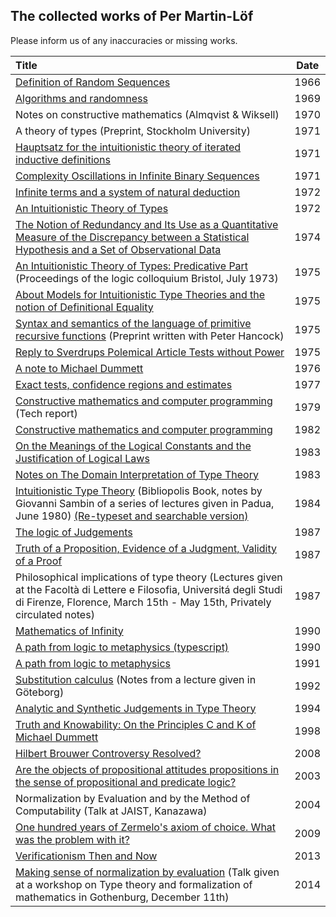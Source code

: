 ## The collected works of Per Martin-Löf

Please inform us of any inaccuracies or missing works.

| Title | Date |
|:------|:----:|
|[Definition of Random Sequences](http://archive-pml.github.io/martin-lof/pdfs/Definition-of-Random-Sequences-1966.pdf)| 1966 |
|[Algorithms and randomness](http://archive-pml.github.io/martin-lof/pdfs/Algorithms-and-randomness-1969.pdf) | 1969 |
|Notes on constructive mathematics (Almqvist & Wiksell)| 1970 |
|A theory of types (Preprint, Stockholm University)| 1971 |
|[Hauptsatz for the intuitionistic theory of iterated inductive definitions](http://archive-pml.github.io/martin-lof/pdfs/Hauptsatz-for-the-intuitionistic-theory-of-iterated-inductive-definitions-1971.pdf)| 1971 |
|[Complexity Oscillations in Infinite Binary Sequences](http://archive-pml.github.io/martin-lof/pdfs/Complexity-Oscillations-in-Infinite-Binary-Sequences-1971.pdf) | 1971 |
|[Infinite terms and a system of natural deduction](http://archive-pml.github.io/martin-lof/pdfs/Infinite-terms-and-a-system-of-natural-deduction-1972.pdf)| 1972 |
|[An Intuitionistic Theory of Types](http://archive-pml.github.io/martin-lof/pdfs/An-Intuitionistic-Theory-of-Types-1972.pdf)| 1972 |
|[The Notion of Redundancy and Its Use as a Quantitative Measure of the Discrepancy between a Statistical Hypothesis and a Set of Observational Data](http://archive-pml.github.io/martin-lof/pdfs/The-Notion-of-Redundancy-1974.pdf) | 1974 |
|[An Intuitionistic Theory of Types: Predicative Part](http://archive-pml.github.io/martin-lof/pdfs/An-Intuitionistic-Theory-of-Types-Predicative-Part-1975.pdf) (Proceedings of the logic colloquium Bristol, July 1973) | 1975 |
|[About Models for Intuitionistic Type Theories and the notion of Definitional Equality](http://archive-pml.github.io/martin-lof/pdfs/About-Models-for-Intuitionistic-Type-Theories-and-the-notion-of-Definitional-Equality-1975.pdf)| 1975 |
|[Syntax and semantics of the language of primitive recursive functions](http://archive-pml.github.io/martin-lof/pdfs/Syntax-and-semantics-of-the-language-of-primitive-recursive-functions-1975.pdf) (Preprint written with Peter Hancock)| 1975 |
|[Reply to Sverdrups Polemical Article Tests without Power](http://archive-pml.github.io/martin-lof/pdfs/Reply-to-Sverdrups-Polemical-Article-Tests-without-Power-1975.pdf)| 1975 |
|[A note to Michael Dummett](http://archive-pml.github.io/martin-lof/pdfs/Note-to-Michael-Dummett-1976.pdf)| 1976 |
|[Exact tests, confidence regions and estimates](http://archive-pml.github.io/martin-lof/pdfs/Exact-tests-confidence-regions-and-estimates-1977.pdf) | 1977 |
|[Constructive mathematics and computer programming](http://archive-pml.github.io/martin-lof/pdfs/Constructive-mathematics-and-computer-programming-1979.pdf) (Tech report)| 1979 |
|[Constructive mathematics and computer programming](http://archive-pml.github.io/martin-lof/pdfs/Constructive-mathematics-and-computer-programming-1982.pdf)| 1982 |
|[On the Meanings of the Logical Constants and the Justification of Logical Laws](http://archive-pml.github.io/martin-lof/pdfs/Meanings-of-the-Logical-Constants-1983.pdf)| 1983 |
|[Notes on The Domain Interpretation of Type Theory](http://archive-pml.github.io/martin-lof/pdfs/Notes-on-The-Domain-Interpretation-of-Type-Theory-1983.pdf)| 1983 |
|[Intuitionistic Type Theory](http://archive-pml.github.io/martin-lof/pdfs/Bibliopolis-Book-1984.pdf) (Bibliopolis Book, notes by Giovanni Sambin of a series of lectures given in Padua, June 1980) [(Re-typeset and searchable version)](http://archive-pml.github.io/martin-lof/pdfs/Bibliopolis-Book-retypeset-1984.pdf)| 1984 |
|[The logic of Judgements](http://archive-pml.github.io/martin-lof/pdfs/The-logic-of-judgements-1987.pdf) | 1987 |
|[Truth of a Proposition, Evidence of a Judgment, Validity of a Proof](http://archive-pml.github.io/martin-lof/pdfs/Truth-of-a-Proposition-Evidence-of-a-Judgment-1987.pdf)| 1987 |
|Philosophical implications of type theory (Lectures given at the Facoltà di Lettere e Filosofia, Universitá degli Studi di Firenze, Florence, March 15th - May 15th, Privately circulated notes)| 1987 |
|[Mathematics of Infinity](http://archive-pml.github.io/martin-lof/pdfs/Mathematics-of-Infinity.pdf)| 1990 |
|[A path from logic to metaphysics (typescript)](http://archive-pml.github.io/martin-lof/pdfs/A-path-from-logic-to-metaphysics-1990.pdf) | 1990 |
|[A path from logic to metaphysics](http://archive-pml.github.io/martin-lof/pdfs/A-path-from-logic-to-metaphysics-1991.pdf) | 1991 |
|[Substitution calculus](http://archive-pml.github.io/martin-lof/pdfs/Substitution-calculus-1992.pdf) (Notes from a lecture given in Göteborg)| 1992 |
|[Analytic and Synthetic Judgements in Type Theory](http://archive-pml.github.io/martin-lof/pdfs/Martin-Lof-Analytic-and-Synthetic-Judgements-in-Type-Theory.pdf)| 1994 |
|[Truth and Knowability: On the Principles C and K of Michael Dummett](http://archive-pml.github.io/martin-lof/pdfs/Truth-and-Knowability-On-the-Principles-C-and-K-of-Michael-Dummett-1998.pdf)| 1998 |
|[Hilbert Brouwer Controversy Resolved?](http://archive-pml.github.io/martin-lof/pdfs/Hilbert-Brouwer-Controversy-Resolved-2008.pdf)| 2008 |
|[Are the objects of propositional attitudes propositions in the sense of propositional and predicate logic?](http://archive-pml.github.io/martin-lof/pdfs/Are-the-objects-of-propositional-attitudes-propositions-in-the-sense-of-propositional-and-predicate-logic-2003.pdf) | 2003 |
|Normalization by Evaluation and by the Method of Computability (Talk at JAIST, Kanazawa) | 2004 |
|[One hundred years of Zermelo's axiom of choice. What was the problem with it?](http://archive-pml.github.io/martin-lof/pdfs/One-hundred-years-of-Zermelo-s-axiom-of-choice-what-was-the-problem-with-it-2009.pdf)| 2009 |
|[Verificationism Then and Now](http://archive-pml.github.io/martin-lof/pdfs/Martin-Lof-Verificationism-Then-and-Now-2013.pdf)| 2013 |
|[Making sense of normalization by evaluation](http://wiki.portal.chalmers.se/cse/pmwiki.php/ProgLog/TypeTheoryAndFormalizationOfMathematics) (Talk given at a workshop on Type theory and formalization of mathematics in Gothenburg, December 11th) | 2014 |
